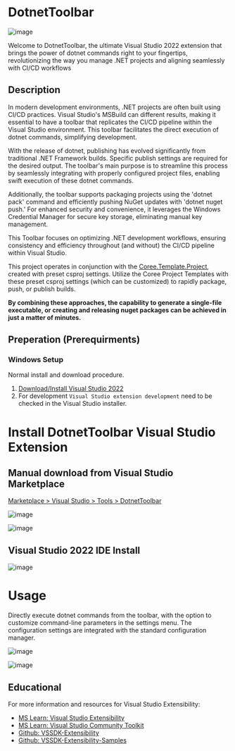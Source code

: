 # DotnetToolbar

![image](https://user-images.githubusercontent.com/97656046/282954887-1d691cb1-b24b-4827-be11-c96cd83d5a12.png)

Welcome to DotnetToolbar, the ultimate Visual Studio 2022 extension that brings the power of dotnet commands right to your fingertips, revolutionizing the way you manage .NET projects and aligning seamlessly with CI/CD workflows

## Description
In modern development environments, .NET projects are often built using CI/CD practices. Visual Studio's MSBuild can different results, making it essential to have a toolbar that replicates the CI/CD pipeline within the Visual Studio environment. This toolbar facilitates the direct execution of dotnet commands, simplifying development.

With the release of dotnet, publishing has evolved significantly from traditional .NET Framework builds. Specific publish settings are required for the desired output. The toolbar's main purpose is to streamline this process by seamlessly integrating with properly configured project files, enabling swift execution of these dotnet commands.

Additionally, the toolbar supports packaging projects using the 'dotnet pack' command and efficiently pushing NuGet updates with 'dotnet nuget push.' For enhanced security and convenience, it leverages the Windows Credential Manager for secure key storage, eliminating manual key management.

This Toolbar focuses on optimizing .NET development workflows, ensuring consistency and efficiency throughout (and without) the CI/CD pipeline within Visual Studio.

This project operates in conjunction with the [Coree.Template.Project](https://github.com/carsten-riedel/Coree.Template.Project), created with preset csproj settings. Utilize the Coree Project Templates with these preset csproj settings (which can be customized) to rapidly package, push, or publish builds.

**By combining these approaches, the capability to generate a single-file executable, or creating and releasing nuget packages can be achieved in just a matter of minutes.**

## Preperation (Prerequirments)
  
### Windows Setup

Normal install and download procedure.
  1. [Download/Install Visual Studio 2022](https://visualstudio.microsoft.com/downloads/)
  2. For development `Visual Studio extension development` need to be checked in the Visual Studio installer.

# Install DotnetToolbar Visual Studio Extension

## Manual download from Visual Studio Marketplace
[Marketplace > Visual Studio > Tools > DotnetToolbar](https://marketplace.visualstudio.com/items?itemName=Coree-CarstenRiedel.CoreeDotnetToolbar)

![image](https://github.com/carsten-riedel/Coree.VisualStudio.DotnetToolbar/assets/97656046/0e21991a-6a0b-4098-92d9-bc9b10d97e0e)

![image](https://github.com/carsten-riedel/Coree.VisualStudio.DotnetToolbar/assets/97656046/99aace5b-00de-4419-bd04-5d2e7f46dff3)


## Visual Studio 2022 IDE Install
![image](https://user-images.githubusercontent.com/97656046/285142705-52f226a2-1e5d-4093-9e6a-7402e6b43870.png)

# Usage
Directly execute dotnet commands from the toolbar, with the option to customize command-line parameters in the settings menu.
The configuration settings are integrated with the standard configuration manager.

![image](https://user-images.githubusercontent.com/97656046/285170297-32269767-d4ba-4eca-89b5-48592c6706ba.png)

![image](https://user-images.githubusercontent.com/97656046/285170963-95286bbc-0097-4e02-a0e1-3f51afeaad75.png)

## Educational

For more information and resources for Visual Studio Extensibility:
  - [MS Learn: Visual Studio Extensibility](https://learn.microsoft.com/en-US/visualstudio/extensibility/?view=vs-2022)
  - [MS Learn: Visual Studio Community Toolkit](https://learn.microsoft.com/en-us/visualstudio/extensibility/vsix/visual-studio-community-toolkit?view=vs-2022)
  - [Github: VSSDK-Extensibility](https://github.com/microsoft/VSExtensibility)
  - [Github: VSSDK-Extensibility-Samples](https://github.com/Microsoft/VSSDK-Extensibility-Samples)


